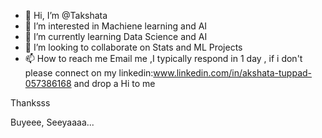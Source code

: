 - 👋 Hi, I’m @Takshata
- 👀 I’m interested in Machiene learning and AI
- 🌱 I’m currently learning Data Science and AI
- 💞️ I’m looking to collaborate on Stats and ML Projects
- 📫 How to reach me Email me ,I typically respond in 1 day , if i don't please connect on my linkedin:www.linkedin.com/in/akshata-tuppad-057386168 and drop a Hi to me

Thanksss

Buyeee,
Seeyaaaa...

<!---
Takshata/Takshata is a ✨ special ✨ repository because its `README.md` (this file) appears on your GitHub profile.
You can click the Preview link to take a look at your changes.
--->
